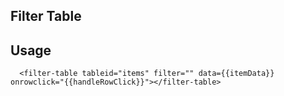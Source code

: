 ## Filter Table

## Usage

```
  <filter-table tableid="items" filter="" data={{itemData}} onrowclick="{{handleRowClick}}"></filter-table>
